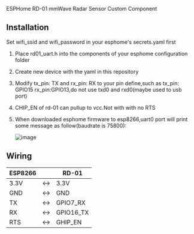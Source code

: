 ESPHome RD-01 mmWave Radar Sensor Custom Component

## Installation
Set wifi_ssid and wifi_password in your esphome's secrets.yaml first

1. Place rd01_uart.h into the components of your esphome configuration folder
2. Create new device with the yaml in this repository
3. Modify   tx_pin: TX and  rx_pin: RX to your pin define,such as tx_pin: GPIO15 rx_pin:GPIO13,do not use txd0 and rxd0(maybe used to usb port)
4. CHIP_EN of rd-01 can pullup to vcc.Not with with no RTS
5. When downloaded esphome firmware to esp8266,uart0 port will print some message as follow(baudrate is 75800):
   
   ![image](https://github.com/be-engineer/esphome-rd01/assets/16242748/fed33ca5-79f0-4f59-b5bb-2418289172c7)

   

## Wiring
ESP8266  | | RD-01
---------|-|-------|
3.3V    |<->| 3.3V
GND     |<->| GND
TX      |<->| GPIO7_RX
RX      |<->| GPIO16_TX
RTS     |<->| GHIP_EN
